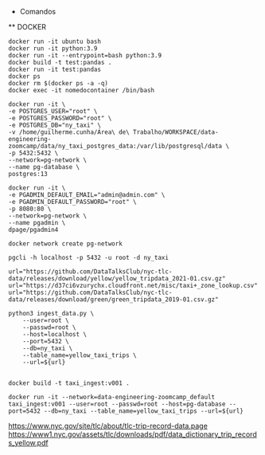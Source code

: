 * Comandos

** DOCKER

    docker run -it ubuntu bash
    docker run -it python:3.9
    docker run -it --entrypoint=bash python:3.9
    docker build -t test:pandas .
    docker run -it test:pandas   
    docker ps
    docker rm $(docker ps -a -q)
    docker exec -it nomedocontainer /bin/bash 

    docker run -it \
    -e POSTGRES_USER="root" \
    -e POSTGRES_PASSWORD="root" \
    -e POSTGRES_DB="ny_taxi" \
    -v /home/guilherme.cunha/Área\ de\ Trabalho/WORKSPACE/data-engineering-zoomcamp/data/ny_taxi_postgres_data:/var/lib/postgresql/data \
    -p 5432:5432 \
    --network=pg-network \
    --name pg-database \
    postgres:13

    docker run -it \
    -e PGADMIN_DEFAULT_EMAIL="admin@admin.com" \
    -e PGADMIN_DEFAULT_PASSWORD="root" \
    -p 8080:80 \
    --network=pg-network \
    --name pgadmin \
    dpage/pgadmin4

    docker network create pg-network

    pgcli -h localhost -p 5432 -u root -d ny_taxi

    url="https://github.com/DataTalksClub/nyc-tlc-data/releases/download/yellow/yellow_tripdata_2021-01.csv.gz"
    url="https://d37ci6vzurychx.cloudfront.net/misc/taxi+_zone_lookup.csv"
    url="https://github.com/DataTalksClub/nyc-tlc-data/releases/download/green/green_tripdata_2019-01.csv.gz"

    python3 ingest_data.py \
        --user=root \
        --passwd=root \
        --host=localhost \
        --port=5432 \
        --db=ny_taxi \
        --table_name=yellow_taxi_trips \
        --url=${url}


    docker build -t taxi_ingest:v001 .

    docker run -it --network=data-engineering-zoomcamp_default taxi_ingest:v001 --user=root --passwd=root --host=pg-database --port=5432 --db=ny_taxi --table_name=yellow_taxi_trips --url=${url}

https://www.nyc.gov/site/tlc/about/tlc-trip-record-data.page
https://www1.nyc.gov/assets/tlc/downloads/pdf/data_dictionary_trip_records_yellow.pdf